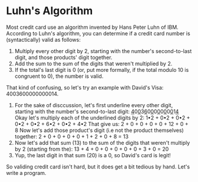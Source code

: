 # Luhn's Algorithm

Most credit card use an algorithm invented by Hans Peter Luhn of IBM. According to Luhn's algorithm, you can determine if a credit card number is (syntactically) valid as follows:

1. Multiply every other digit  by 2, starting with the number's second-to-last digit, and those products' digit together.
2. Add the sum to the sum of the digits that weren't multiplied by 2.
3. If the total's last digit is 0 (or, put more formally, if the total modulo 10 is congruent to 0), the number is valid.

That kind of confusing, so let's try an example with David's Visa: 4003600000000014.

1. For the sake of disccussion, let's first underline every other digit, starting with the number's second-to-last digit:
<ins>4</ins>0<ins>0</ins>3<ins>6</ins>0<ins>0</ins>0<ins>0</ins>0<ins>0</ins>0<ins>0</ins>1<ins>4</ins>
Okay let's multiply each of the underlined digits by 2:
1•2 + 0•2 + 0•2 + 0•2 + 0•2 + 6•2 + 0•2 + 4•2
That give us:
2 + 0 + 0 + 0 + 0 + 12 + 0 + 8
Now let's add those product's digit (i.e not the product themselves) together:
2 + 0 + 0 + 0 + 0 + 1 + 2 + 0 + 8 = 13
2. Now let's add that sum (13) to the sum of the digits that weren't multiply by 2 (starting from the):
13 + 4 + 0 + 0 + 0 + 0 + 0 + 3 + 0 = 20
3. Yup, the last digit in that sum (20) is a 0, so David's card is legit!

So validing credit card isn't hard, but it does get a bit tedious by hand. Let's write a program.
